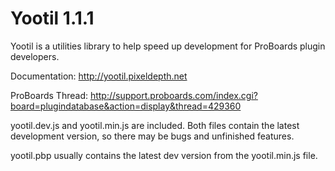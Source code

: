 Yootil 1.1.1
============

Yootil is a utilities library to help speed up development for ProBoards plugin developers.

Documentation: http://yootil.pixeldepth.net

ProBoards Thread: http://support.proboards.com/index.cgi?board=plugindatabase&action=display&thread=429360

yootil.dev.js and yootil.min.js are included.  Both files contain the latest development version, so there may be bugs and unfinished features.

yootil.pbp usually contains the latest dev version from the yootil.min.js file.